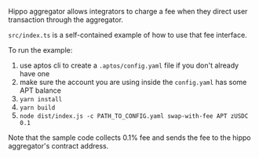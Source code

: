 Hippo aggregator allows integrators to charge a fee when they direct user transaction through the aggregator.

`src/index.ts` is a self-contained example of how to use that fee interface.

To run the example:
1. use aptos cli to create a `.aptos/config.yaml` file if you don't already have one
2. make sure the account you are using inside the `config.yaml` has some APT balance
3. `yarn install`
4. `yarn build`
5. `node dist/index.js -c PATH_TO_CONFIG.yaml swap-with-fee APT zUSDC 0.1`

Note that the sample code collects 0.1% fee and sends the fee to the hippo aggregator's contract address.